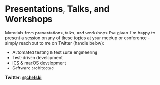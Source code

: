 # Presentations, Talks, and Workshops
Materials from presentations, talks, and workshops I've given. I'm happy to present a session on any of these topics at your meetup or conference - simply reach out to me on Twitter (handle below):

* Automated testing & test suite engineering
* Test-driven development
* iOS & macOS development
* Software architectue

**Twitter**: [@__chefski__](https://twitter.com/__chefski__)
